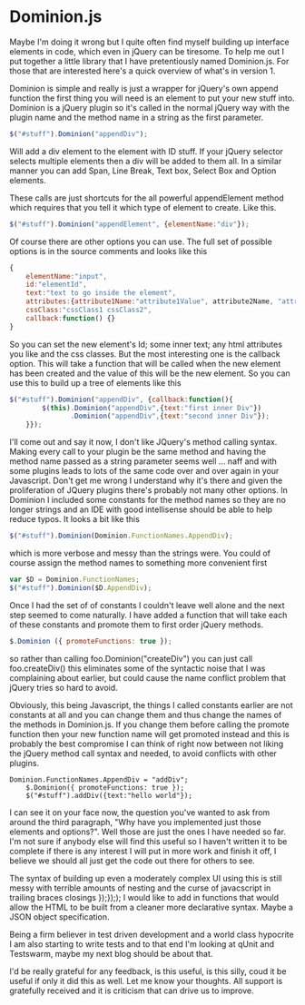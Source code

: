Dominion.js
===========

Maybe I'm doing it wrong but I quite often find myself building up interface elements in code, which even in jQuery can be tiresome.  To help me out I put together a little library that I have pretentiously named Dominion.js.  For those that are interested here's a quick overview of what's in version 1.

Dominion is simple and really is just a wrapper for jQuery's own append function the first thing you will need is an element to put your new stuff into.  Dominion is a jQuery plugin so it's called in the normal jQuery way with the plugin name and the method name in a string as the first parameter.

```javascript
$("#stuff").Dominion("appendDiv");
```

Will add a div element to the element with ID stuff. If your jQuery selector selects multiple elements then a div will be added to them all.  In a similar manner you can add Span, Line Break, Text box, Select Box and Option elements.

These calls are just shortcuts for the all powerful appendElement method which requires that you tell it which type of element to create. Like this.

```javascript
$("#stuff").Dominion("appendElement", {elementName:"div"});
```

Of course there are other options you can use. The full set of possible options is in the source comments and looks like this

```javascript
{
    elementName:"input",
    id:"elementId",
    text:"text to go inside the element",    
    attributes:{attribute1Name:"attribute1Value", attribute2Name, "attribute2Value"},
    cssClass:"cssClass1 cssClass2",
    callback:function() {}
}
```

So you can set the new element's Id; some inner text; any html attributes you like and the css classes. But the most interesting one is the callback option.  This will take a function that will be called when the new element has been created and the value of this will be the new element.  So you can use this to build up a tree of elements like this

```javascript
$("#stuff").Dominion("appendDiv", {callback:function(){
        $(this).Dominion("appendDiv",{text:"first inner Div"})
               .Dominion("appendDiv",{text:"second inner Div"});
    }});
```

I'll come out and say it now, I don't like JQuery's method calling syntax.  Making every call to your plugin be the same method and having the method name passed as a string parameter seems well ... naff and with some plugins leads to lots of the same code over and over again in your Javascript.  Don't get me wrong I understand why it's there and given the proliferation of JQuery plugins there's probably not many other options.  In Dominion I included some constants for the method names so they are no longer strings and an IDE with good intellisense should be able to help reduce typos. It looks a bit like this

```javascript
$("#stuff").Dominion(Dominion.FunctionNames.AppendDiv);
```

which is more verbose and messy than the strings were.  You could of course assign the method names to something more convenient first

```javascript
var $D = Dominion.FunctionNames;
$("#stuff").Dominion($D.AppendDiv);
```

Once I had the set of of constants I couldn't leave well alone and the next step seemed to come naturally.  I have added a function that will take each of these constants and promote them to first order jQuery methods.

```javascript
$.Dominion ({ promoteFunctions: true });
```

so rather than calling foo.Dominion("createDiv") you can just call foo.createDiv() this eliminates some of the syntactic noise that I was complaining about earlier, but could cause the name conflict problem that jQuery tries so hard to avoid.

Obviously, this being Javascript, the things I called constants earlier are not constants at all and you can change them and thus change the names of the methods in Dominion.js. If you change them before calling the promote function then your new function name will get promoted instead and this is probably the best compromise I can think of right now between not liking the jQuery method call syntax and needed, to avoid conflicts with other plugins.

```
Dominion.FunctionNames.AppendDiv = "addDiv";
    $.Dominion({ promoteFunctions: true });
    $("#stuff").addDiv({text:"hello world"});
```

I can see it on your face now, the question you've wanted to ask from around the third paragraph, "Why have you implemented just those elements and options?". Well those are just the ones I have needed so far.  I'm not sure if anybody else will find this useful so I haven't written it to be complete if there is any interest I will put in more work and finish it off, I believe we should all just get the code out there for others to see.

The syntax of building up even a moderately complex UI using this is still messy with terrible amounts of nesting and the curse of javacscript in trailing braces closings });});); I would like to add in functions that would allow the HTML to be built from a cleaner more declarative syntax.  Maybe a JSON object specification.

Being a firm believer in test driven development and a world class hypocrite I am also starting to write tests and to that end I'm looking at qUnit and Testswarm, maybe my next blog should be about that.

I'd be really grateful for any feedback, is this useful, is this silly, coud it be useful if only it did this as well.  Let me know your thoughts.  All support is gratefully received and it is criticism that can drive us to improve.